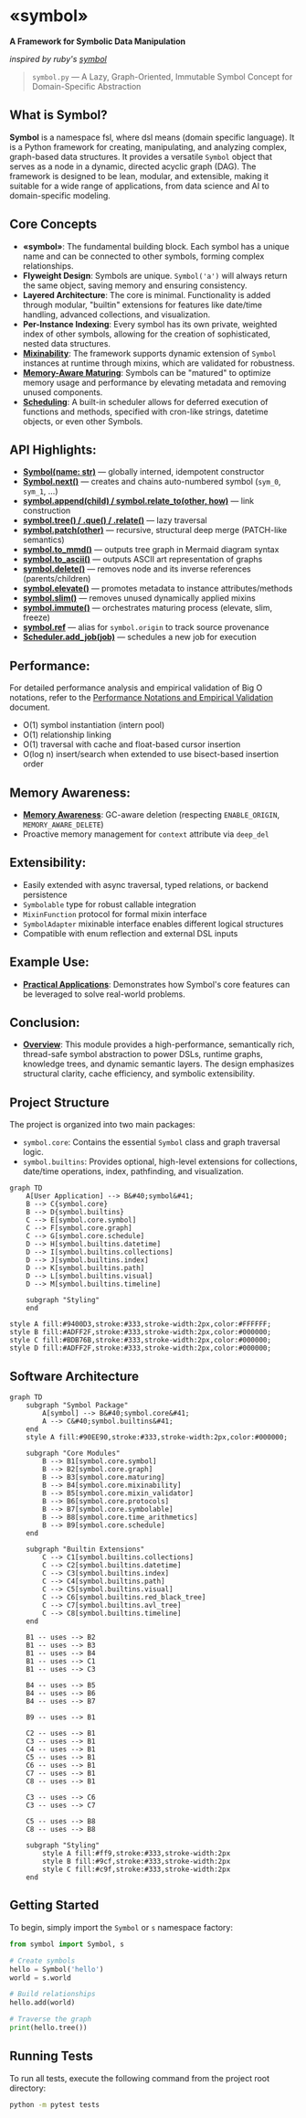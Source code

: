 # «symbol»
**A Framework for Symbolic Data Manipulation**

_inspired by ruby's [symbol](https://ruby-doc.org/core-2.5.3/Symbol.html)_

> `symbol.py` — A Lazy, Graph-Oriented, Immutable Symbol Concept for Domain-Specific Abstraction

## What is Symbol?

**Symbol** is a namespace fsl, where dsl means (domain specific language). It is a Python framework for creating, manipulating, and analyzing complex, graph-based data structures. It provides a versatile `Symbol` object that serves as a node in a dynamic, directed acyclic graph (DAG). The framework is designed to be lean, modular, and extensible, making it suitable for a wide range of applications, from data science and AI to domain-specific modeling.





## Core Concepts

-   **«symbol»**: The fundamental building block. Each symbol has a unique name and can be connected to other symbols, forming complex relationships.
-   **Flyweight Design**: Symbols are unique. `Symbol('a')` will always return the same object, saving memory and ensuring consistency.
-   **Layered Architecture**: The core is minimal. Functionality is added through modular, "builtin" extensions for features like date/time handling, advanced collections, and visualization.
-   **Per-Instance Indexing**: Every symbol has its own private, weighted index of other symbols, allowing for the creation of sophisticated, nested data structures.
-   **[Mixinability](docs/readme_details/5_mixinability/index.md)**: The framework supports dynamic extension of `Symbol` instances at runtime through mixins, which are validated for robustness.
-   **[Memory-Aware Maturing](docs/readme_details/6_memory_aware_maturing/index.md)**: Symbols can be "matured" to optimize memory usage and performance by elevating metadata and removing unused components.
-   **[Scheduling](docs/readme_details/7_scheduling/index.md)**: A built-in scheduler allows for deferred execution of functions and methods, specified with cron-like strings, datetime objects, or even other Symbols.

API Highlights:
---------------
- **[Symbol(name: str)](docs/readme_details/8_api_highlights/index.md#symbolname-str-globally-interned-idempotent-constructor)** — globally interned, idempotent constructor
- **[Symbol.next()](docs/readme_details/8_api_highlights/index.md#symbolnext-creates-and-chains-auto-numbered-symbols)** — creates and chains auto-numbered symbol (`sym_0`, `sym_1`, …)
- **[symbol.append(child) / symbol.relate_to(other, how)](docs/readme_details/8_api_highlights/index.md#symbolappendchild--symbolrelate_toother-how-link-construction)** — link construction
- **[symbol.tree() / .que() / .relate()](docs/readme_details/8_api_highlights/index.md#symboltree--que--relate-lazy-traversal)** — lazy traversal
- **[symbol.patch(other)](docs/readme_details/8_api_highlights/index.md#symbolpatchother-recursive-structural-deep-merge)** — recursive, structural deep merge (PATCH-like semantics)
- **[symbol.to_mmd()](docs/readme_details/8_api_highlights/index.md#symbolto_mmd-outputs-tree-graph-in-mermaid-diagram-syntax)** — outputs tree graph in Mermaid diagram syntax
- **[symbol.to_ascii()](docs/readme_details/8_api_highlights/index.md#symbolto_ascii-outputs-ascii-art-representation-of-graphs)** — outputs ASCII art representation of graphs
- **[symbol.delete()](docs/readme_details/8_api_highlights/index.md#symboldelete-removes-node-and-its-inverse-references)** — removes node and its inverse references (parents/children)
- **[symbol.elevate()](docs/readme_details/8_api_highlights/index.md#symbolelevate-promotes-metadata-to-instance-attributesmethods)** — promotes metadata to instance attributes/methods
- **[symbol.slim()](docs/readme_details/8_api_highlights/index.md#symbolslim-removes-unused-dynamically-applied-mixins)** — removes unused dynamically applied mixins
- **[symbol.immute()](docs/readme_details/8_api_highlights/index.md#symbolimmute-orchestrates-maturing-process-elevate-slim-freeze)** — orchestrates maturing process (elevate, slim, freeze)
- **[symbol.ref](docs/readme_details/8_api_highlights/index.md#symbolref-alias-for-symbolorigin-to-track-source-provenance)** — alias for `symbol.origin` to track source provenance
- **[Scheduler.add_job(job)](docs/readme_details/8_api_highlights/index.md#scheduleradd_jobjob-schedules-a-new-job-for-execution)** — schedules a new job for execution

Performance:
------------
For detailed performance analysis and empirical validation of Big O notations, refer to the [Performance Notations and Empirical Validation](docs/notations.md) document.

- O(1) symbol instantiation (intern pool)
- O(1) relationship linking
- O(1) traversal with cache and float-based cursor insertion
- O(log n) insert/search when extended to use bisect-based insertion order

Memory Awareness:
-----------------
-   **[Memory Awareness](docs/readme_details/10_memory_awareness/index.md)**: GC-aware deletion (respecting `ENABLE_ORIGIN`, `MEMORY_AWARE_DELETE`)
-   Proactive memory management for `context` attribute via `deep_del`

Extensibility:
--------------
- Easily extended with async traversal, typed relations, or backend persistence
- `Symbolable` type for robust callable integration
- `MixinFunction` protocol for formal mixin interface
- `SymbolAdapter` mixinable interface enables different logical structures
- Compatible with enum reflection and external DSL inputs

Example Use:
------------
- **[Practical Applications](docs/readme_details/12_example_use/index.md)**: Demonstrates how Symbol's core features can be leveraged to solve real-world problems.

Conclusion:
-----------
- **[Overview](docs/readme_details/13_conclusion/index.md)**: This module provides a high-performance, semantically rich, thread-safe symbol abstraction to power DSLs, runtime graphs, knowledge trees, and dynamic semantic layers. The design emphasizes structural clarity, cache efficiency, and symbolic extensibility.

## Project Structure

The project is organized into two main packages:

-   `symbol.core`: Contains the essential `Symbol` class and graph traversal logic.
-   `symbol.builtins`: Provides optional, high-level extensions for collections, date/time operations, index, pathfinding, and visualization.

```mermaid
graph TD
    A[User Application] --> B&#40;symbol&#41;
    B --> C{symbol.core}
    B --> D{symbol.builtins}
    C --> E[symbol.core.symbol]
    C --> F[symbol.core.graph]
    C --> G[symbol.core.schedule]
    D --> H[symbol.builtins.datetime]
    D --> I[symbol.builtins.collections]
    D --> J[symbol.builtins.index]
    D --> K[symbol.builtins.path]
    D --> L[symbol.builtins.visual]
    D --> M[symbol.builtins.timeline]
    
    subgraph "Styling"
    end
```
    style A fill:#9400D3,stroke:#333,stroke-width:2px,color:#FFFFFF;
    style B fill:#ADFF2F,stroke:#333,stroke-width:2px,color:#000000;
    style C fill:#BDB76B,stroke:#333,stroke-width:2px,color:#000000;
    style D fill:#ADFF2F,stroke:#333,stroke-width:2px,color:#000000;

## Software Architecture

```mermaid
graph TD
    subgraph "Symbol Package"
        A[symbol] --> B&#40;symbol.core&#41;
        A --> C&#40;symbol.builtins&#41;
    end
    style A fill:#90EE90,stroke:#333,stroke-width:2px,color:#000000;

    subgraph "Core Modules"
        B --> B1[symbol.core.symbol]
        B --> B2[symbol.core.graph]
        B --> B3[symbol.core.maturing]
        B --> B4[symbol.core.mixinability]
        B --> B5[symbol.core.mixin_validator]
        B --> B6[symbol.core.protocols]
        B --> B7[symbol.core.symbolable]
        B --> B8[symbol.core.time_arithmetics]
        B --> B9[symbol.core.schedule]
    end

    subgraph "Builtin Extensions"
        C --> C1[symbol.builtins.collections]
        C --> C2[symbol.builtins.datetime]
        C --> C3[symbol.builtins.index]
        C --> C4[symbol.builtins.path]
        C --> C5[symbol.builtins.visual]
        C --> C6[symbol.builtins.red_black_tree]
        C --> C7[symbol.builtins.avl_tree]
        C --> C8[symbol.builtins.timeline]
    end

    B1 -- uses --> B2
    B1 -- uses --> B3
    B1 -- uses --> B4
    B1 -- uses --> C1
    B1 -- uses --> C3

    B4 -- uses --> B5
    B4 -- uses --> B6
    B4 -- uses --> B7
    
    B9 -- uses --> B1

    C2 -- uses --> B1
    C3 -- uses --> B1
    C4 -- uses --> B1
    C5 -- uses --> B1
    C6 -- uses --> B1
    C7 -- uses --> B1
    C8 -- uses --> B1

    C3 -- uses --> C6
    C3 -- uses --> C7

    C5 -- uses --> B8
    C8 -- uses --> B8

    subgraph "Styling"
        style A fill:#ff9,stroke:#333,stroke-width:2px
        style B fill:#9cf,stroke:#333,stroke-width:2px
        style C fill:#c9f,stroke:#333,stroke-width:2px
    end
```

## Getting Started

To begin, simply import the `Symbol` or `s` namespace factory:

```python
from symbol import Symbol, s

# Create symbols
hello = Symbol('hello')
world = s.world

# Build relationships
hello.add(world)

# Traverse the graph
print(hello.tree())

```

## Running Tests

To run all tests, execute the following command from the project root directory:

```bash
python -m pytest tests
```
